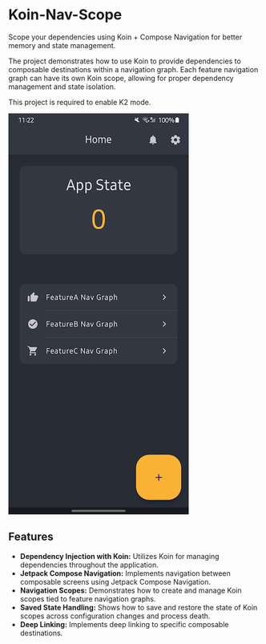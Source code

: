 # Koin-Nav-Scope
Scope your dependencies using Koin + Compose Navigation for better memory and state management.

The project demonstrates how to use Koin to provide dependencies to composable destinations within a navigation graph. Each feature navigation graph can have its own Koin scope, allowing for proper dependency management and state isolation.

This project is required to enable K2 mode.

![Screenshot_20250211_112251.png](assets/Screenshot_20250211_112251.png)

## Features

-   **Dependency Injection with Koin:** Utilizes Koin for managing dependencies throughout the application.
-   **Jetpack Compose Navigation:** Implements navigation between composable screens using Jetpack Compose Navigation.
-   **Navigation Scopes:** Demonstrates how to create and manage Koin scopes tied to feature navigation graphs.
-   **Saved State Handling:** Shows how to save and restore the state of Koin scopes across configuration changes and process death.
-   **Deep Linking:** Implements deep linking to specific composable destinations.
